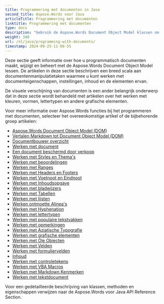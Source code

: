 ```yaml
---
title: Programmering met documenten in Java
second_title: Aspose.Words voor Java
articleTitle: Programmering met documenten
linktitle: Programmering met documenten
type: docs
description: "Gebruik de Aspose.Words Document Object Model klassen om programmatisch documenten te maken, wijzigen en beheren met Java. Werk met document eigenschappen, instellingen en inhoud, evenals met document verschijning door het beheer van kleuren, vormen, lettertypen en andere afbeeldingen."
weight: 340
url: /nl/java/programming-with-documents/
timestamp: 2024-09-25-11-08-55
---
```


Deze sectie geeft informatie over hoe u programmatisch documenten maakt, wijzigt en beheert met de Aspose.Words Document Object Model lessen. De artikelen in deze sectie beschrijven een breed scala aan documentenmanipulatietaken waarmee u kunt werken met documenteigenschappen, instellingen, inhoud en de elementen ervan.

De visuele verschijning van documenten is een ander belangrijk onderwerp dat in deze sectie wordt behandeld met artikelen over het werken met kleuren, vormen, lettertypen en andere grafische elementen.

Voor meer informatie over Aspose.Words functies bij het programmeren met documenten, selecteer het overeenkomstige artikel of de bijbehorende groep artikelen:

- [Aspose.Words Document Object Model (DOM)](/words/nl/java/aspose-words-document-object-model/)
- [Vertalen Markdown tot Document Object Model (DOM)](/words/nl/java/translate-markdown-to-document-object-model/)
- [Documentbouwer overzicht](/words/nl/java/document-builder-overview/)
- [Werken met document](/words/nl/java/working-with-document/)
- [Een document beschermd door verkoop](/words/nl/java/protect-or-encrypt-a-document/)
- [Werken met Styles en Thema's](/words/java/working-with-styles/)
- [Werken met beoordelingen](/words/nl/java/working-with-sections/)
- [Werken met Ranges](/words/nl/java/working-with-ranges/)
- [Werken met Headers en Footers](/words/nl/java/working-with-headers-and-footers/)
- [Werken met Voetnoot en Eindnoot](/words/nl/java/working-with-footnote-and-endnote/)
- [Werken met Inhoudsopgave](/words/nl/java/working-with-table-of-contents/)
- [Werken met bladwijzers](/words/nl/java/working-with-bookmarks/)
- [Werken met Tabellen](/words/nl/java/working-with-tables/)
- [Werken met lijsten](/words/nl/java/working-with-lists/)
- [Werken ontmoette Alinea's](/words/nl/java/working-with-paragraphs/)
- [Werken met Hyphenation](/words/nl/java/working-with-hyphenation/)
- [Werken met lettertypen](/words/nl/java/working-with-fonts/)
- [Werken met populaire tekstvakken](/words/nl/java/working-with-linked-textboxes/)
- [Werken met opmerkingen](/words/nl/java/working-with-comments/)
- [Werken met Aziatische Typografie](/words/nl/java/working-with-asian-typography/)
- [Werken met grafische elementen](/words/java/working-with-graphic-elements/)
- [Werken met Ole Objecten](/words/nl/java/working-with-ole-objects/)
- [Werken met Velden](/words/nl/java/working-with-fields/)
- [Werken met formuliervelden](/words/nl/java/working-with-form-fields/)
- [Inhoud](/words/java/contents-management/)
- [Werken met controletekens](/words/nl/java/working-with-control-characters/)
- [Werken met VBA Macros](/words/nl/java/working-with-vba-macros/)
- [Werken met Markdown Kenmerken](/words/nl/java/working-with-markdown-features/)
- [Werken met tekstdocument](/words/nl/java/working-with-text-document/)

Voor een gedetailleerde beschrijving van klassen, methoden en eigenschappen verwijzen naar de Aspose.Words voor Java API Reference Section.
